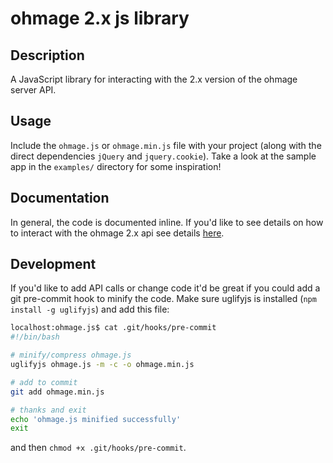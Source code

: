 ohmage 2.x js library
=========


Description
------------
A JavaScript library for interacting with the 2.x version of the ohmage server API.


Usage
-----
Include the `ohmage.js` or `ohmage.min.js` file with your project (along with the direct dependencies `jQuery` and `jquery.cookie`). Take a look at the sample app in the `examples/` directory for some inspiration!


Documentation
-------------
In general, the code is documented inline.  If you'd like to see details on how to interact with the ohmage 2.x api see details [here](https://github.com/ohmage/server/wiki/APIs-for-2.x-Top-Level-Entities).


Development
------------
If you'd like to add API calls or change code it'd be great if you could add a git pre-commit hook to minify the code.  Make sure uglifyjs is installed (`npm install -g uglifyjs`) and add this file:

```bash
localhost:ohmage.js$ cat .git/hooks/pre-commit
#!/bin/bash

# minify/compress ohmage.js
uglifyjs ohmage.js -m -c -o ohmage.min.js

# add to commit
git add ohmage.min.js

# thanks and exit
echo 'ohmage.js minified successfully'
exit
```

and then `chmod +x .git/hooks/pre-commit`.
